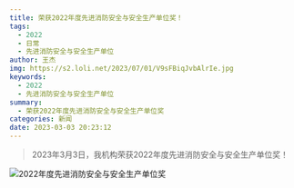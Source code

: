 ```yaml
---
title: 荣获2022年度先进消防安全与安全生产单位奖！
tags: 
  - 2022
  - 日常
  - 先进消防安全与安全生产单位
author: 王杰
img: https://s2.loli.net/2023/07/01/V9sFBiqJvbAlrIe.jpg
keywords: 
  - 2022
  - 先进消防安全与安全生产单位
summary: 
  - 荣获2022年度先进消防安全与安全生产单位奖
categories: 新闻
date: 2023-03-03 20:23:12
---
```

> 2023年3月3日，我机构荣获2022年度先进消防安全与安全生产单位奖！

![2022年度先进消防安全与安全生产单位奖](https://s2.loli.net/2023/07/01/V9sFBiqJvbAlrIe.jpg)
